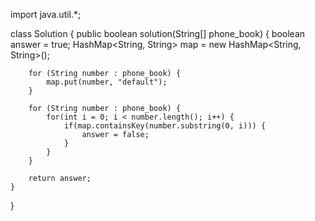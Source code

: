 import java.util.*;

class Solution {
    public boolean solution(String[] phone_book) {
        boolean answer = true;
        HashMap<String, String> map = new HashMap<String, String>();
        
        for (String number : phone_book) {
            map.put(number, "default");
        }
        
        for (String number : phone_book) {
            for(int i = 0; i < number.length(); i++) {
                if(map.containsKey(number.substring(0, i))) {
                    answer = false;
                }
            }
        }
        
        return answer;
    }
}